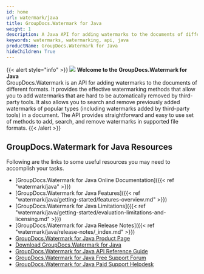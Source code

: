 ```yaml
---
id: home
url: watermark/java
title: GroupDocs.Watermark for Java
weight: 1
description: A Java API for adding watermarks to the documents of different file formats. It provides the effective watermarking methods that allow you to add watermarks that are hard to be automatically removed by third-party tools.
keywords: watermarks, watermarking, api, java
productName: GroupDocs.Watermark for Java
hideChildren: True
---
```

{{< alert style="info" >}}
![](https://blog.groupdocs.com/wp-content/uploads/sites/4/2018/01/groupdocs-watermark-java.png) **Welcome to the GroupDocs.Watermark for Java**  
GroupDocs.Watermark is an API for adding watermarks to the documents of different formats. It provides the effective watermarking methods that allow you to add watermarks that are hard to be automatically removed by third-party tools. It also allows you to search and remove previously added watermarks of popular types (including watermarks added by third-party tools) in a document. The API provides straightforward and easy to use set of methods to add, search, and remove watermarks in supported file formats. 
{{< /alert >}}

## GroupDocs.Watermark for Java Resources
Following are the links to some useful resources you may need to accomplish your tasks.
*   [GroupDocs.Watermark for Java Online Documentation]({{< ref "watermark/java" >}})
*   [GroupDocs.Watermark for Java Features]({{< ref "watermark/java/getting-started/features-overview.md" >}})
*   [GroupDocs.Watermark for Java Limitations]({{< ref "watermark/java/getting-started/evaluation-limitations-and-licensing.md" >}})
*   [GroupDocs.Watermark for Java Release Notes]({{< ref "watermark/java/release-notes/_index.md" >}})
*   [GroupDocs.Watermark for Java Product Page](https://products.groupdocs.com/watermark/java)
*   [Download GroupDocs.Watermark for Java](https://artifact.groupdocs.com/webapp/#/artifacts/browse/tree/General/repo/com/groupdocs/groupdocs-watermark)
*   [GroupDocs.Watermark for Java API Reference Guide](https://apireference.groupdocs.com/java/watermark)
*   [GroupDocs.Watermark for Java Free Support Forum](https://forum.groupdocs.com/c/watermark)
*   [GroupDocs.Watermark for Java Paid Support Helpdesk](https://helpdesk.groupdocs.com/)

